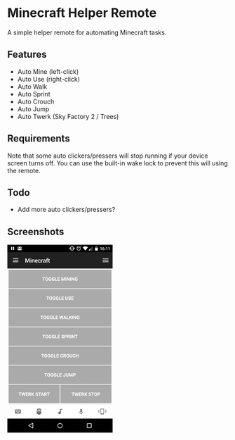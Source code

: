 # Minecraft Helper Remote
A simple helper remote for automating Minecraft tasks.

## Features
* Auto Mine (left-click)
* Auto Use (right-click)
* Auto Walk
* Auto Sprint
* Auto Crouch
* Auto Jump
* Auto Twerk (Sky Factory 2 / Trees)

## Requirements
Note that some auto clickers/pressers will stop running if your device screen turns off. You can use the built-in wake lock to prevent this will using the remote.

## Todo
* Add more auto clickers/pressers?

## Screenshots
![screen1.png](screen1.png)
